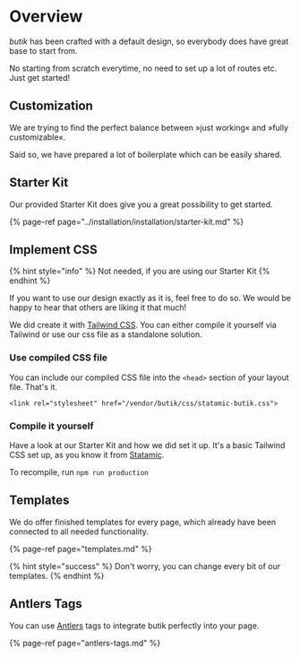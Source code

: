 # Overview

_butik_ has been crafted with a default design, so everybody does have great base to start from. 

No starting from scratch everytime, no need to set up a lot of routes etc.   
Just get started!

## Customization

We are trying to find the perfect balance between »just working« and »fully customizable«. 

Said so, we have prepared a lot of boilerplate which can be easily shared. 

## Starter Kit

Our provided Starter Kit does give you a great possibility to get started. 

{% page-ref page="../installation/installation/starter-kit.md" %}

## Implement CSS

{% hint style="info" %}
Not needed, if you are using our Starter Kit
{% endhint %}

If you want to use our design exactly as it is, feel free to do so. We would be happy to hear that others are liking it that much!

We did create it with [Tailwind CSS](https://tailwindcss.com/). You can either compile it yourself via Tailwind or use our css file as a standalone solution.

### Use compiled CSS file

You can include our compiled CSS file into the `<head>` section of your layout file. That's it.

```text
<link rel="stylesheet" href="/vendor/butik/css/statamic-butik.css">
```

### Compile it yourself

Have a look at our Starter Kit and how we did set it up. It's a basic Tailwind CSS set up, as you know it from [Statamic](www.Statamic.com). 

To recompile, run `npm run production`

## Templates

We do offer finished templates for every page, which already have been connected to all needed functionality. 

{% page-ref page="templates.md" %}

{% hint style="success" %}
Don't worry, you can change every bit of our templates.
{% endhint %}

## Antlers Tags

You can use [Antlers](https://statamic.dev/antlers) tags to integrate butik perfectly into your page. 

{% page-ref page="antlers-tags.md" %}


